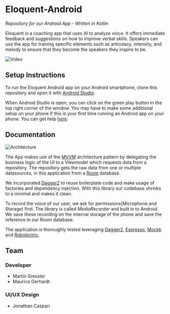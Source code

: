# Eloquent-Android
_Repository for our Android App - Written in Kotlin_

Eloquent is a coaching app that uses AI to analyze voice. It offers immediate feedback and suggestions on how to improve verbal skills. Speakers can use the app for training specific elements such as articulacy, intensity, and melody to ensure that they become the speakers they inspire to be.

![Video](https://firebasestorage.googleapis.com/v0/b/startin-1efcf.appspot.com/o/eloquentGithubStorage%2Fapp-flow.gif?alt=media&token=bf1605ca-6db7-474c-8fd1-e5f5df8724f7)


## Setup Instructions
To run the Eloquent Android app on your Android smartphone, clone this repository and open it with [Android Studio](https://developer.android.com/studio).

When Android Studio is open, you can click on the green play button in the top right corner of the window.
You may have to make some additional setup on your phone if this is your first time running an Android app on your phone. You can get help [here](https://developer.android.com/training/basics/firstapp/running-app).


## Documentation

![Architecture](https://firebasestorage.googleapis.com/v0/b/startin-1efcf.appspot.com/o/eloquentGithubStorage%2FEloquentArchitecture.png?alt=media&token=7f82afb8-3974-4f1d-aa44-360188c3ccef)

The App makes use of the [MVVM](https://developer.android.com/jetpack/docs/guide) architecture pattern by delegating the business logic of the UI to a Viewmodel which requests data from a repository. The repository gets the raw data from one or multiple datasources, in this application from a [Room](https://developer.android.com/topic/libraries/architecture/room?gclid=EAIaIQobChMI5KquzdiS6QIVkkTTCh1sDwroEAAYASAAEgIwyfD_BwE&gclsrc=aw.ds) database.

We incorporated [Dagger2](https://dagger.dev/) to reuse boilerplate code and make usage of factories and dependency injection. With this library our codebase shrinks to a minimal and makes it clean.

To record the voice of our user, we ask for permissions(Microphone and Storage) first. The library is called _MediaRecorder_ and built in to Android. We save these recording on the internal storage of the phone and save the reference in our Room database.

The application is thoroughly tested leveraging [Dagger2](https://dagger.dev/), [Espresso](https://developer.android.com/training/testing/espresso), [Mockk](https://mockk.io/) and [Robolectric](http://robolectric.org/).

## Team

### Developer
- Martin Gressler
- Maurice Gerhardt

### UI/UX Design
- Jonathan Caspari
